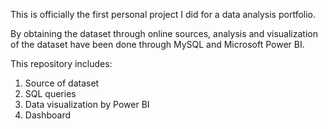 This is officially the first personal project I did for a data analysis portfolio.

By obtaining the dataset through online sources, analysis and visualization of the dataset have been done through MySQL and Microsoft Power BI.

This repository includes:
1. Source of dataset
2. SQL queries
3. Data visualization by Power BI
4. Dashboard
